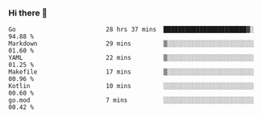 ### Hi there 👋

<!--
**yeya24/yeya24** is a ✨ _special_ ✨ repository because its `README.md` (this file) appears on your GitHub profile.

Here are some ideas to get you started:

- 🔭 I’m currently working on ...
- 🌱 I’m currently learning ...
- 👯 I’m looking to collaborate on ...
- 🤔 I’m looking for help with ...
- 💬 Ask me about ...
- 📫 How to reach me: ...
- 😄 Pronouns: ...
- ⚡ Fun fact: ...
-->

<!--START_SECTION:waka-->

```text
Go                         28 hrs 37 mins  ███████████████████████▓░   94.88 %
Markdown                   29 mins         ▒░░░░░░░░░░░░░░░░░░░░░░░░   01.60 %
YAML                       22 mins         ▒░░░░░░░░░░░░░░░░░░░░░░░░   01.25 %
Makefile                   17 mins         ▒░░░░░░░░░░░░░░░░░░░░░░░░   00.96 %
Kotlin                     10 mins         ░░░░░░░░░░░░░░░░░░░░░░░░░   00.60 %
go.mod                     7 mins          ░░░░░░░░░░░░░░░░░░░░░░░░░   00.42 %
```

<!--END_SECTION:waka-->
